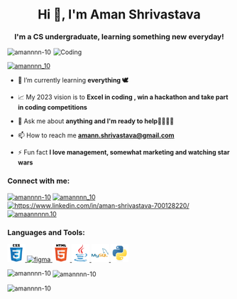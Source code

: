 <h1 align="center">Hi 👋, I'm Aman Shrivastava</h1>
<h3 align="center">I'm a CS undergraduate, learning something new everyday!</h3>
<img align="right" alt="Coding" width="400" src="https://camo.githubusercontent.com/c1dcb74cc1c1835b1d716f5051499a2814c683c806b15f04b0eba492863703e9/68747470733a2f2f63646e2e6472696262626c652e636f6d2f75736572732f3733303730332f73637265656e73686f74732f363538313234332f6176656e746f2e676966">

<p align="left"> <img src="https://komarev.com/ghpvc/?username=amannnn-10&label=Profile%20views&color=0e75b6&style=flat" alt="amannnn-10" /> </p>

<p align="left"> <a href="https://twitter.com/amannnn_10" target="blank"><img src="https://img.shields.io/twitter/follow/amannnn_10?logo=twitter&style=for-the-badge" alt="amannnn_10" /></a> </p>

- 🌱 I’m currently learning **everything 🕊**

- 📈 My 2023 vision is to **Excel in coding , win a hackathon and take part in coding competitions**

- 💬 Ask me about **anything and I'm ready to help🫱🏻‍🫲🏻**

- 📫 How to reach me **amann.shrivastava@gmail.com**

- ⚡ Fun fact **I love management, somewhat marketing and watching star wars**

<h3 align="left">Connect with me:</h3>
<p align="left">
<a href="https://codepen.io/amannnn-10" target="blank"><img align="center" src="https://raw.githubusercontent.com/rahuldkjain/github-profile-readme-generator/master/src/images/icons/Social/codepen.svg" alt="amannnn-10" height="30" width="40" /></a>
<a href="https://twitter.com/amannnn_10" target="blank"><img align="center" src="https://raw.githubusercontent.com/rahuldkjain/github-profile-readme-generator/master/src/images/icons/Social/twitter.svg" alt="amannnn_10" height="30" width="40" /></a>
<a href="https://linkedin.com/in/https://www.linkedin.com/in/aman-shrivastava-700128220/" target="blank"><img align="center" src="https://raw.githubusercontent.com/rahuldkjain/github-profile-readme-generator/master/src/images/icons/Social/linked-in-alt.svg" alt="https://www.linkedin.com/in/aman-shrivastava-700128220/" height="30" width="40" /></a>
<a href="https://instagram.com/amaannnnn.10" target="blank"><img align="center" src="https://raw.githubusercontent.com/rahuldkjain/github-profile-readme-generator/master/src/images/icons/Social/instagram.svg" alt="amaannnnn.10" height="30" width="40" /></a>
</p>

<h3 align="left">Languages and Tools:</h3>
<p align="left"> <a href="https://www.w3schools.com/css/" target="_blank" rel="noreferrer"> <img src="https://raw.githubusercontent.com/devicons/devicon/master/icons/css3/css3-original-wordmark.svg" alt="css3" width="40" height="40"/> </a> <a href="https://www.figma.com/" target="_blank" rel="noreferrer"> <img src="https://www.vectorlogo.zone/logos/figma/figma-icon.svg" alt="figma" width="40" height="40"/> </a> <a href="https://www.w3.org/html/" target="_blank" rel="noreferrer"> <img src="https://raw.githubusercontent.com/devicons/devicon/master/icons/html5/html5-original-wordmark.svg" alt="html5" width="40" height="40"/> </a> <a href="https://www.java.com" target="_blank" rel="noreferrer"> <img src="https://raw.githubusercontent.com/devicons/devicon/master/icons/java/java-original.svg" alt="java" width="40" height="40"/> </a> <a href="https://www.mysql.com/" target="_blank" rel="noreferrer"> <img src="https://raw.githubusercontent.com/devicons/devicon/master/icons/mysql/mysql-original-wordmark.svg" alt="mysql" width="40" height="40"/> </a> <a href="https://www.python.org" target="_blank" rel="noreferrer"> <img src="https://raw.githubusercontent.com/devicons/devicon/master/icons/python/python-original.svg" alt="python" width="40" height="40"/> </a> </p>

<p><img align="left" src="https://github-readme-stats.vercel.app/api/top-langs?username=amannnn-10&show_icons=true&locale=en&layout=compact" alt="amannnn-10" /></p>

<p>&nbsp;<img align="center" src="https://github-readme-stats.vercel.app/api?username=amannnn-10&show_icons=true&locale=en" alt="amannnn-10" /></p>

<p><img align="center" src="https://github-readme-streak-stats.herokuapp.com/?user=amannnn-10&" alt="amannnn-10" /></p>
